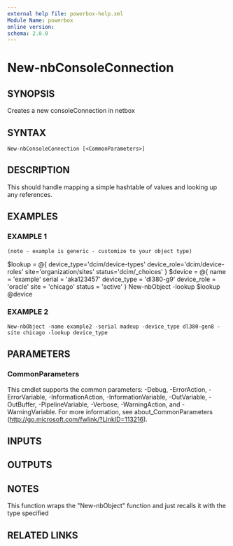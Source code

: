 ```yaml
---
external help file: powerbox-help.xml
Module Name: powerbox
online version:
schema: 2.0.0
---
```


# New-nbConsoleConnection

## SYNOPSIS
Creates a new consoleConnection in netbox

## SYNTAX

```
New-nbConsoleConnection [<CommonParameters>]
```

## DESCRIPTION
This should handle mapping a simple hashtable of values and looking up any references.

## EXAMPLES

### EXAMPLE 1
```
(note - example is generic - customize to your object type)
```

$lookup = @{
    device_type='dcim/device-types'
    device_role='dcim/device-roles'
    site='organization/sites'
    status='dcim/_choices'
}
$device = @{
    name = 'example'
    serial = 'aka123457'
    device_type = 'dl380-g9'
    device_role = 'oracle'
    site = 'chicago'
    status = 'active'
}
New-nbObject -lookup $lookup @device

### EXAMPLE 2
```
New-nbObject -name example2 -serial madeup -device_type dl380-gen8 -site chicago -lookup device_type
```

## PARAMETERS

### CommonParameters
This cmdlet supports the common parameters: -Debug, -ErrorAction, -ErrorVariable, -InformationAction, -InformationVariable, -OutVariable, -OutBuffer, -PipelineVariable, -Verbose, -WarningAction, and -WarningVariable. For more information, see about_CommonParameters (http://go.microsoft.com/fwlink/?LinkID=113216).

## INPUTS

## OUTPUTS

## NOTES
This function wraps the "New-nbObject" function and just recalls it with the type specified

## RELATED LINKS

